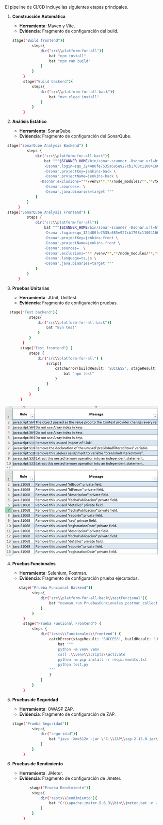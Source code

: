 El pipeline de CI/CD incluye las siguientes etapas principales.

1. **Construcción Automática**

   - **Herramienta**: Maven y Vite.
   - **Evidencia**: Fragmento de configuración del build.
   ```bash
   stage("Build frontend"){
            steps{
                dir("src\\platform-for-all"){
                    bat "npm install"
                    bat "npm run build"                   
                }
            }
        }
        stage("Build backend"){
            steps{
                dir("src\\platform-for-all-back"){
                    bat "mvn clean install"    
                }
            }
        }
   ```
2. **Análisis Estático**

   - **Herramienta**: SonarQube.
   - **Evidencia**: Fragmento de configuración del SonarQube.

  ```bash
   stage("SonarQube Analysis Backend") {
            steps {
                dir("src\\platform-for-all-back"){
                    bat """$SCANNER_HOME/bin/sonar-scanner -Dsonar.url=http://localhost:9000/ \
                    -Dsonar.login=squ_324480fe7535a685e927cb1708c11004160ce62d \
                    -Dsonar.projectKey=jenkins-back \
                    -Dsonar.projectName=jenkins-back \
                  -Dsonar.exclusions="**/venv/**,**/node_modules/**,**/test/**,**/test_funcional/**" \
                    -Dsonar.sources=. \
                    -Dsonar.java.binaries=target """
                }                
            }
        }
   stage("SonarQube Analysis Frontend") {
            steps {
                dir("src\\platform-for-all"){
                    bat """$SCANNER_HOME/bin/sonar-scanner -Dsonar.url=http://localhost:9000/ \
                    -Dsonar.login=squ_324480fe7535a685e927cb1708c11004160ce62d \
                    -Dsonar.projectKey=jenkins-front \
                    -Dsonar.projectName=jenkins-front \
                    -Dsonar.sources=. \
                    -Dsonar.exclusions="** /venv/**,**/node_modules/**,**/test/**,**/test_funcional/**" \
                    -Dsonar.language=ts,js \
                    -Dsonar.java.binaries=target """
                }                
            }
        }
   ```


3. **Pruebas Unitarias**

   - **Herramienta**: JUnit, Unittest.
   - **Evidencia**: Fragmento de configuración pruebas.

 ```bash
   stage("Test backend"){
            steps{
                dir("src\\platform-for-all-back"){
                    bat "mvn test"
                }
            }
         }
        stage("Test frontend") {
            steps {
                dir("src\\platform-for-all") {
                    script{
                        catchError(buildResult: 'SUCCESS', stageResult: 'UNSTABLE'){
                            bat "npm test"                              
                        }
                    }
                }
            }
        }
```
![front](https://github.com/MaxSaavedraLux666/test-platform-for-all/blob/7e0b89f3eac06ae5366e476ea368ad201398f93d/docs/images/frontstatic.jpg)
![back](https://github.com/MaxSaavedraLux666/test-platform-for-all/blob/7e0b89f3eac06ae5366e476ea368ad201398f93d/docs/images/backstatic.jpg)

4. **Pruebas Funcionales**

   - **Herramienta**: Selenium, Postman.
   - **Evidencia**: Fragmento de configuración prueba ejecutados.

   ```bash
      stage("Prueba Funcional Backend"){
            steps{
                dir("src\\platform-for-all-back\\testFuncional"){
                    bat "newman run PruebasFuncionales.postman_collection.json"
                }
            }
        }
        stage("Prueba Funcional Frontend") {
            steps {
                dir("tests\\Funcionales\\frontend") {
                    catchError(stageResult: 'SUCCESS', buildResult: 'UNSTABLE') {
                        bat """
                        python -m venv venv
                        call .\\venv\\Scripts\\activate
                        python -m pip install -r requirements.txt
                        python test.py
                    """
                    }
                }
            }
        }
   ```


5. **Pruebas de Seguridad**

   - **Herramienta**: OWASP ZAP.
   - **Evidencia**: Fragmento de configuración de ZAP.

   ```bash
   stage("Prueba Seguridad"){
            steps{
                dir("seguridad"){
                    bat "java -Xmx512m -jar \"C:\\ZAP\\zap-2.15.0.jar\" -cmd -quickurl https://localhost:5173 -quickprogress -quickout reporte.html -port 8090 -config api.disablekey=true -config ssl.ignore=true"
                }
            }
        }

   ```

6. **Pruebas de Rendimiento**

   - **Herramienta**: JMeter.
   - **Evidencia**: Fragmento de configuración de Jmeter.

   ```bash
           stage("Prueba Rendimiento"){
            steps{
                dir("tests\\Rendimiento"){
                    bat "C:\\apache-jmeter-5.6.3\\bin\\jmeter.bat -n -t .\\PruebasRendimiento.jmx -l .\\Resultado.jtl"
                }
            }
        }
      ``` 
